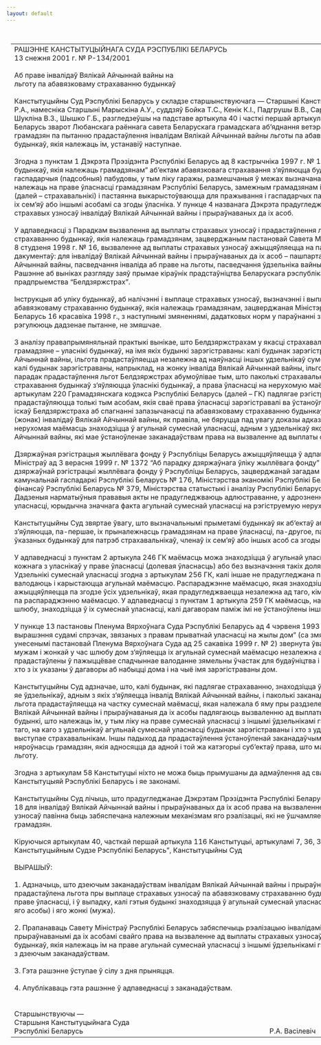 ```yaml
---
layout: default
---
```


<div style="margin: 0px auto; width: 1000px;">

<div id="flag">

 

</div>

<div id="fixedWidth">

<div id="body">

<div id="columnSpanned">

<div id="content" style="margin: 10px">

<table>
<colgroup>
<col style="width: 100%" />
</colgroup>
<tbody>
<tr class="odd">
<td><div data-align="center" style="text-transform: uppercase;">
Рашэнне Канстытуцыйнага Суда Рэспублікі Беларусь
</div>
<div data-align="center">
13 снежня 2001 г. № Р-134/2001
</div>
<div data-align="left" style="width: 400px; margin-top: 20px; margin-bottom: 20px;">
Аб праве інвалідаў Вялікай Айчыннай вайны на льготу па абавязковаму страхаванню будынкаў
</div>
<div data-align="justify">
Канстытуцыйны Суд Рэспублікі Беларусь у складзе старшынствуючага — Старшыні Канстытуцыйнага Суда Васілевіча Р.А., намесніка Старшыні Марыскіна А.У., суддзяў Бойка Т.С., Кенік К.I., Падгрушы В.В., Саркісавай Э.А., Цікавенкі А.Г., Шукліна В.З., Шышко Г.Б., разгледзеўшы на падставе артыкула 40 і часткі першай артыкула 116 Канстытуцыі Рэспублікі Беларусь зварот Любанскага раённага савета Беларускага грамадскага аб’яднання ветэранаў, а таксама асобных грамадзян па пытанню прадастаўлення інвалідам Вялікай Айчыннай вайны льготы па абавязковаму страхаванню будынкаў, якія належаць ім, устанавіў наступнае.
</div>
<div data-align="justify">
 
</div>
<div data-align="justify">
Згодна з пунктам 1 Дэкрэта Прэзідэнта Рэспублікі Беларусь ад 8 кастрычніка 1997 г. № 18 “Аб абавязковым страхаванні будынкаў, якія належаць грамадзянам” аб’ектам абавязковага страхавання з’яўляюцца будынкі (жылыя дамы і гаспадарчыя (падсобныя) пабудовы, у тым ліку гаражы, размешчаныя ў межах вызначанага зямельнага ўчастка), якія належаць на праве ўласнасці грамадзянам Рэспублікі Беларусь, замежным грамадзянам і асобам без грамадзянства (далей – страхавальнікі) і пастаянна выкарыстоўваюцца для пражывання і гаспадарчых патрэб страхавальнікамі, членамі іх сем’яў або іншымі асобамі са згоды ўласніка. У пункце 4 названага Дэкрэта прадугледжана вызваленне ад выплаты страхавых узносаў інвалідаў Вялікай Айчыннай вайны і прыраўнаваных да іх асоб.
</div>
<div data-align="justify">
 
</div>
<div data-align="justify">
У адпаведнасці з Парадкам вызвалення ад выплаты страхавых узносаў і прадастаўлення льгот па абавязковаму страхаванню будынкаў, якія належаць грамадзянам, зацверджаным пастановай Савета Міністраў Рэспублікі Беларусь ад 8 студзеня 1998 г. № 16, вызваленне ад выплаты страхавых узносаў ажыццяўляецца на падставе заявы і прад’яўляемых дакументаў: для інвалідаў Вялікай Айчыннай вайны і прыраўнаваных да іх асоб – пашпарта, пасведчання інваліда Вялікай Айчыннай вайны, пасведчання інваліда аб праве на льготы, пасведчання ўдзельніка вайны з адпаведным укладышам. Рашэнне аб выніках разгляду заяў прымае кіраўнік прадстаўніцтва Беларускага рэспубліканскага унітарнага страхавога прадпрыемства “Белдзяржстрах”.
</div>
<div data-align="justify">
 
</div>
<div data-align="justify">
Інструкцыя аб уліку будынкаў, аб налічэнні і выплаце страхавых узносаў, вызначэнні і выплаце страхавога пакрыцця па абавязковаму страхаванню будынкаў, якія належаць грамадзянам, зацверджаная Міністэрствам фінансаў Рэспублікі Беларусь 16 красавіка 1998 г., з наступнымі змяненнямі, дадатковых норм у параўнанні з вышэйпрыведзенымі, што рэгулююць дадзенае пытанне, не змяшчае.
</div>
<div data-align="justify">
 
</div>
<div data-align="justify">
З аналізу правапрымяняльнай практыкі вынікае, што Белдзяржстрахам у якасці страхавальнікаў разглядаюцца толькі грамадзяне – уласнікі будынкаў, на імя якіх будынкі зарэгістраваны: калі будынак зарэгістраваны на інваліда Вялікай Айчыннай вайны, ільгота прадастаўляецца незалежна ад наяўнасці іншых удзельнікаў сумеснай уласнасці і складу сям’і; калі будынак зарэгістраваны, напрыклад, на жонку інваліда Вялікай Айчыннай вайны, ільгота не прадастаўляецца. Такі парадак прадастаўлення льгот Белдзяржстрах абумоўлівае тым, што паколькі страхавальнікамі па дадзенаму віду страхавання будынкаў з’яўляюцца ўласнікі будынкаў, а права ўласнасці на нерухомую маёмасць у адпаведнасці з артыкулам 220 Грамадзянскага кодэкса Рэспублікі Беларусь (далей – ГК) падлягае рэгістрацыі, то льготы па выплаце прадастаўляюцца толькі тым асобам, якія сваё права ўласнасці зарэгістравалі ва ўстаноўленым парадку. Пры разглядзе іскаў Белдзяржстраха аб спагнанні запазычанасці па абавязковаму страхаванню будынкаў са страхавальнікаў – мужоў (жонак) інвалідаў Вялікай Айчыннай вайны, як правіла, не бяруцца пад увагу доказы адказчыкаў аб тым, што дадзеная нерухомая маёмасць знаходзіцца ў агульнай сумеснай уласнасці, адным з удзельнікаў якой з’яўляецца інвалід Вялікай Айчыннай вайны, які мае ўстаноўленае заканадаўствам права на вызваленне ад выплаты страхавых узносаў.
</div>
<div data-align="justify">
 
</div>
<div data-align="justify">
Дзяржаўная рэгістрацыя жыллёвага фонду ў Рэспубліцы Беларусь ажыццяўляецца ў адпаведнасці з пастановай Савета Міністраў ад 3 верасня 1999 г. № 1372 “Аб парадку дзяржаўнага ўліку жыллёвага фонду” і Інструкцыяй аб парадку дзяржаўнай рэгістрацыі жыллёвага фонду ў Рэспубліцы Беларусь, зацверджанай загадам Міністэрства жыллёва-камунальнай гаспадаркі Рэспублікі Беларусь № 176, Міністэрства эканомікі Рэспублікі Беларусь № 119, Міністэрства фінансаў Рэспублікі Беларусь № 379, Міністэрства статыстыкі і аналізу Рэспублікі Беларусь № 262 ад 3 снежня 1999 г. Дадзеныя нарматыўныя прававыя акты не прадугледжваюць адлюстраванне, у адрозненне ад агульнай долевай уласнасці, юрыдычна значнага факта агульнай сумеснай уласнасці на рэгіструемую нерухомую маёмасць.
</div>
<div data-align="justify">
 
</div>
<div data-align="justify">
Канстытуцыйны Суд звяртае ўвагу, што вызначальнымі прыметамі будынкаў як аб’ектаў абавязковага страхавання з’яўляюцца, па-першае, іх прыналежнасць грамадзянам на праве ўласнасці, па-другое, пастаяннае выкарыстанне ўказаных будынкаў для патрэб страхавальнікаў, членаў іх сем’яў або іншых асоб са згоды ўласнікаў.
</div>
<div data-align="justify">
 
</div>
<div data-align="justify">
У адпаведнасці з пунктам 2 артыкула 246 ГК маёмасць можа знаходзіцца ў агульнай уласнасці з вызначэннем долі кожнага з уласнікаў у праве ўласнасці (долевая ўласнасць) або без вызначэння такіх доляў (сумесная ўласнасць). Удзельнікі сумеснай уласнасці згодна з артыкулам 256 ГК, калі іншае не прадугледжана пагадненнем паміж імі, сумесна валодаюць і карыстаюцца агульнай маёмасцю. Распараджэнне маёмасцю, якая знаходзіцца ў сумеснай уласнасці, ажыццяўляецца па згодзе ўсіх удзельнікаў, якая прадугледжваецца незалежна ад таго, кім з удзельнікаў учынена здзелка па распараджэнню маёмасцю. У адпаведнасці з пунктам 1 артыкула 259 ГК маёмасць, набытая мужам і жонкай у час шлюбу, знаходзіцца ў іх сумеснай уласнасці, калі дагаворам паміж імі не ўстаноўлены іншы рэжым гэтай маёмасці.
</div>
<div data-align="justify">
 
</div>
<div data-align="justify">
У пункце 13 пастановы Пленума Вярхоўнага Суда Рэспублікі Беларусь ад 4 чэрвеня 1993 г. № 5 “Аб практыцы вырашэння судамі спрэчак, звязаных з правам прыватнай уласнасці на жылы дом” (са змяненнямі і дапаўненнямі, унесенымі пастановай Пленума Вярхоўнага Суда ад 25 сакавіка 1999 г. № 2) звернута ўвага, што пабудаваны ці набыты мужам і жонкай у час шлюбу дом з’яўляецца іх агульнай сумеснай маёмасцю незалежна ад таго, каму з іх прадастаўлены ў пажыццёвае спадчыннае валоданне зямельны ўчастак для будаўніцтва і абслугоўвання жылога дома, хто з іх указаны ў дагаворы аб набыцці дома і на чыё імя зарэгістраваны дом.
</div>
<div data-align="justify">
 
</div>
<div data-align="justify">
Канстытуцыйны Суд адзначае, што, калі будынак, які падлягае страхаванню, знаходзіцца ў агульнай сумеснай уласнасці яе ўдзельнікаў, адным з якіх з’яўляецца інвалід Вялікай Айчыннай вайны, і паколькі заканадаўцам не ўстаноўлена, што льгота прадастаўляецца на частку сумеснай маёмасці, якая належала б яму пры раздзеле гэтай маёмасці, інваліды Вялікай Айчыннай вайны і прыраўнаваныя да іх асобы падлягаюць вызваленню ад выплаты страхавых узносаў на будынкі, што належаць ім, у тым ліку на праве сумеснай уласнасці з іншымі ўдзельнікамі гэтай уласнасці, незалежна ад таго, на каго з удзельнікаў агульнай сумеснай уласнасці будынак зарэгістраваны і хто з удзельнікаў гэтай уласнасці выступае страхавальнікам. Іншы падыход да прадастаўлення ўстаноўленай заканадаўчым актам ільготы цягне за сабой няроўнасць грамадзян, якія адносяцца да адной і той жа катэгорыі суб’ектаў права, што маюць права на канкрэтную льготу.
</div>
<div data-align="justify">
 
</div>
<div data-align="justify">
Згодна з артыкулам 58 Канстытуцыі ніхто не можа быць прымушаны да адмаўлення ад сваіх правоў, прадугледжаных Канстытуцыяй Рэспублікі Беларусь і яе законамі.
</div>
<div data-align="justify">
 
</div>
<div data-align="justify">
Канстытуцыйны Суд лічыць, што прадугледжанае Дэкрэтам Прэзідэнта Рэспублікі Беларусь ад 8 кастрычніка 1997 г. № 18 для інвалідаў Вялікай Айчыннай вайны і прыраўнаваных да іх асоб права на вызваленне ад выплаты страхавых узносаў павінна быць забяспечана належным механізмам яго рэалізацыі, які не ўшчамляе правы дадзенай катэгорыі грамадзян.
</div>
<div data-align="justify">
 
</div>
<div data-align="justify">
Кіруючыся артыкулам 40, часткай першай артыкула 116 Канстытуцыі, артыкуламі 7, 36, 38, 40, 40<span>1 Закона “Аб Канстытуцыйным Судзе Рэспублікі Беларусь”, Канстытуцыйны Суд</span>
</div>
<div data-align="justify">
 
</div>
<div data-align="center">
ВЫРАШЫЎ:
</div>
<div data-align="center">
<strong> </strong>
</div>
<div data-align="justify">
1. Адзначыць, што дзеючым заканадаўствам інвалідам Вялікай Айчыннай вайны і прыраўнаваным да іх асобам прадастаўлена льгота пры выплаце страхавых узносаў па абавязковаму страхаванню будынкаў, якія належаць ім на праве ўласнасці, і ў выпадку, калі гэтыя будынкі знаходзяцца ў агульнай сумеснай уласнасці інваліда (прыраўнаванай да яго асобы) і яго жонкі (мужа).
</div>
<div data-align="justify">
 
</div>
<div data-align="justify">
2. Прапанаваць Савету Міністраў Рэспублікі Беларусь забяспечыць рэалізацыю інвалідамі Вялікай Айчыннай вайны і прыраўнаванымі да іх асобамі свайго права на вызваленне ад выплаты страхавых узносаў па абавязковаму страхаванню будынкаў, якія належаць ім на праве агульнай сумеснай уласнасці з іншымі ўдзельнікамі гэтай уласнасці, у адпаведнасці з дзеючым заканадаўствам.
</div>
<div data-align="justify">
 
</div>
<div data-align="justify">
3. Гэта рашэнне ўступае ў сілу з дня прыняцця.
</div>
<div data-align="justify">
 
</div>
<div data-align="justify">
4. Апублікаваць гэта рашэнне ў адпаведнасці з заканадаўствам.
</div>
<div data-align="justify">
 
</div>
<div>
 
</div>
<div>
Старшынствуючы —
</div>
<div>
Старшыня Канстытуцыйнага Суда
</div>
<div>
Рэспублікі Беларусь <span>                                                                                                    Р.А. Васілевіч</span>
</div></td>
</tr>
</tbody>
</table>

</div>

<div class="terminator">

 

</div>

</div>

</div>

</div>

</div>
